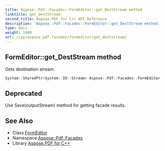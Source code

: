 ```yaml
---
title: Aspose::Pdf::Facades::FormEditor::get_DestStream method
linktitle: get_DestStream
second_title: Aspose.PDF for C++ API Reference
description: 'Aspose::Pdf::Facades::FormEditor::get_DestStream method. Gets destination stream in C++.'
type: docs
weight: 1400
url: /cpp/aspose.pdf.facades/formeditor/get_deststream/
---
```

## FormEditor::get_DestStream method


Gets destination stream.

```cpp
System::SharedPtr<System::IO::Stream> Aspose::Pdf::Facades::FormEditor::get_DestStream() const
```


## Deprecated
Use Save(outputStream) method for getting facade results. 

## See Also

* Class [FormEditor](../)
* Namespace [Aspose::Pdf::Facades](../../)
* Library [Aspose.PDF for C++](../../../)
